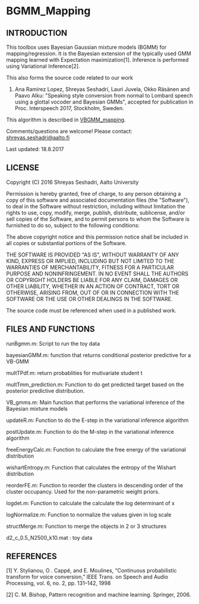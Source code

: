 # BGMM_Mapping

INTRODUCTION
------------
This toolbox uses Bayesian Gaussian mixture models (BGMM) for mapping/regression. It is the Bayesian extension of the typically used GMM mapping learned with Expectation maximization[1]. Inference is performed using Variational Inference[2].

This also forms the source code related to our work 

1.	Ana Ramirez Lopez, Shreyas Seshadri, Lauri Juvela, Okko Räsänen and Paavo Alku: "Speaking style conversion from normal to Lombard speech using a glottal vocoder and Bayesian GMMs", accepted for publication in Proc. Interspeech 2017, Stockholm, Sweden.

This algorithm is described in  [VBGMM_mapping](VBGMM_mapping.pdf).

Comments/questions are welcome! Please contact: shreyas.seshadri@aalto.fi

Last updated: 18.8.2017


LICENSE
-------

Copyright (C) 2016 Shreyas Seshadri, Aalto University

Permission is hereby granted, free of charge, to any person obtaining a copy of
this software and associated documentation files (the "Software"), to deal in
the Software without restriction, including without limitation the rights to
use, copy, modify, merge, publish, distribute, sublicense, and/or sell copies of
the Software, and to permit persons to whom the Software is furnished to do so,
subject to the following conditions:

The above copyright notice and this permission notice shall be included in all
copies or substantial portions of the Software.

THE SOFTWARE IS PROVIDED "AS IS", WITHOUT WARRANTY OF ANY KIND, EXPRESS OR
IMPLIED, INCLUDING BUT NOT LIMITED TO THE WARRANTIES OF MERCHANTABILITY, FITNESS
FOR A PARTICULAR PURPOSE AND NONINFRINGEMENT. IN NO EVENT SHALL THE AUTHORS OR
COPYRIGHT HOLDERS BE LIABLE FOR ANY CLAIM, DAMAGES OR OTHER LIABILITY, WHETHER
IN AN ACTION OF CONTRACT, TORT OR OTHERWISE, ARISING FROM, OUT OF OR IN
CONNECTION WITH THE SOFTWARE OR THE USE OR OTHER DEALINGS IN THE SOFTWARE.

The source code must be referenced when used in a published work.

FILES AND FUNCTIONS
-------------------
runBgmm.m: 
Script to run the toy data 

bayesianGMM.m:
function that returns conditional posterior predictive for a VB-GMM

multTPdf.m:
return probablities for mutivariate student t

multTmm_prediction.m:
Function to do get predicted target based on the posterior predictive distribution.

VB_gmms.m:
Main function that performs the variational inference of the Bayesian mixture models 

updateR.m:
Function to do the E-step in the variational inference algorithm

postUpdate.m:
Function to do the M-step in the variational inference algorithm

freeEnergyCalc.m:
Function to calculate the free energy of the variational distribution

wishartEntropy.m:
Function that calculates the entropy of the Wishart distribution

reorderFE.m:
Function to reorder the clusters in descending order of the cluster occupancy. Used for the non-parametric weight priors.

logdet.m:
Function to calculate the calculate the log determinant of x

logNormalize.m:
Function to normalize the values given in log scale

structMerge.m:
Function to merge the objects in 2 or 3 structures

d2_c_0.5_N2500_k10.mat :
toy data


REFERENCES
---------
[1] Y. Stylianou, O . Cappé, and E. Moulines, “Continuous probabilistic transform for voice conversion,” IEEE Trans. on Speech and Audio Processing, vol. 6, no. 2, pp. 131–142, 1998 

[2] C. M. Bishop, Pattern recognition and machine learning. Springer, 2006.
